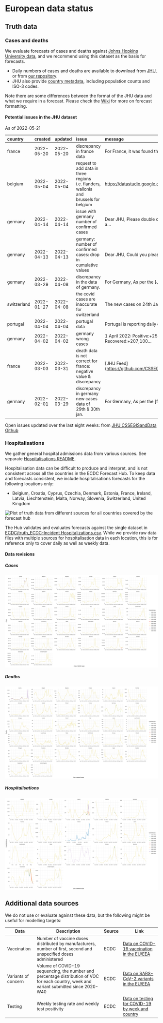 European data status
================

## Truth data

### Cases and deaths

We evaluate forecasts of cases and deaths against [Johns Hopkins
University data](https://github.com/CSSEGISandData/COVID-19), and we
recommend using this dataset as the basis for forecasts.

-   Daily numbers of cases and deaths are available to download from
    [JHU](https://github.com/CSSEGISandData/COVID-19/tree/master/csse_covid_19_data/csse_covid_19_time_series),
    or from [our
    repository](https://github.com/epiforecasts/covid19-forecast-hub-europe/data-truth).
-   JHU also provide [country
    metadata](https://github.com/CSSEGISandData/COVID-19/blob/master/csse_covid_19_data/UID_ISO_FIPS_LookUp_Table.csv),
    including population counts and ISO-3 codes.

Note there are some differences between the format of the JHU data and
what we require in a forecast. Please check the
[Wiki](https://github.com/epiforecasts/covid19-forecast-hub-europe/wiki/Targets-and-horizons#truth-data)
for more on forecast formatting.

#### Potential issues in the JHU dataset

As of 2022-05-21

| country     | created    | updated    | issue                                                                                 | message                                                 | url                                                      |
|:------------|:-----------|:-----------|:--------------------------------------------------------------------------------------|:--------------------------------------------------------|:---------------------------------------------------------|
| france      | 2022-05-20 | 2022-05-20 | discrepancy in france data                                                            | For France, it was found that the number of New ca…     | <https://github.com/CSSEGISandData/COVID-19/issues/5746> |
| belgium     | 2022-05-04 | 2022-05-04 | request to add data in three regions i.e. flanders, wallonia and brussels for belgium | <https://datastudio.google.com/c/embed/u/0/reportin>…   | <https://github.com/CSSEGISandData/COVID-19/issues/5704> |
| germany     | 2022-04-14 | 2022-04-14 | issue with germany number of confirmed cases                                          | Dear JHU, Please double check closed issue #5632 a…     | <https://github.com/CSSEGISandData/COVID-19/issues/5646> |
| germany     | 2022-04-13 | 2022-04-13 | germany: number of confirmed cases: drop in cumulative values                         | Dear JHU, Could you please check your time series…      | <https://github.com/CSSEGISandData/COVID-19/issues/5640> |
| germany     | 2022-03-29 | 2022-04-08 | discrepancy in the data of germany.                                                   | For Germany, As per the \[JHU\](<https://github.com/C>… | <https://github.com/CSSEGISandData/COVID-19/issues/5566> |
| switzerland | 2022-01-27 | 2022-04-08 | the covid cases are inaccurate for switzerland                                        | The new cases on 24th Jan is 87,281, which is quit…     | <https://github.com/CSSEGISandData/COVID-19/issues/5301> |
| portugal    | 2022-04-04 | 2022-04-04 | portugal data                                                                         | Portugal is reporting daily data again. It can be …     | <https://github.com/CSSEGISandData/COVID-19/issues/5598> |
| germany     | 2022-04-02 | 2022-04-02 | germany wrong cases                                                                   | 1 April 2022: Positive:+252,530 Recovered:+207,100…     | <https://github.com/CSSEGISandData/COVID-19/issues/5590> |
| france      | 2022-03-03 | 2022-03-31 | death data is not correct for france: negative value & discrepancy                    | \[JHU Feed\](<https://github.com/CSSEGISandData/COVID>… | <https://github.com/CSSEGISandData/COVID-19/issues/5489> |
| germany     | 2022-02-01 | 2022-03-29 | discrepancy in germany new cases data of 29th & 30th jan.                             | For Germany, As per the \[feed\](<https://github.com/>… | <https://github.com/CSSEGISandData/COVID-19/issues/5324> |

Open issues updated over the last eight weeks: from [JHU CSSEGISandData
Github](https://github.com/CSSEGISandData/COVID-19/)

### Hospitalisations

We gather general hospital admissions data from various sources. See
separate [Hospitalisations
README](https://github.com/epiforecasts/covid19-forecast-hub-europe/tree/main/code/auto_download/hospitalisations#readme).

Hospitalisation data can be difficult to produce and interpret, and is
not consistent across all the countries in the ECDC Forecast Hub. To
keep data and forecasts consistent, we include hospitalisations
forecasts for the following locations only:

-   Belgium, Croatia, Cyprus, Czechia, Denmark, Estonia, France,
    Ireland, Latvia, Liechtenstein, Malta, Norway, Slovenia,
    Switzerland, United Kingdom

![Plot of truth data from different sources for all countries covered by
the forecast hub](plots/hospitalisations.svg)

The Hub validates and evaluates forecasts against the single dataset in
[ECDC/truth_ECDC-Incident
Hospitalizations.csv](ECDC/truth_ECDC-Incident%20Hospitalizations.csv).
While we provide raw data files with multiple sources for
hospitalisation data in each location, this is for reference only to
cover daily as well as weekly data.

#### Data revisions

##### Cases

![Plot of revisions in case data](plots/revisions-Cases.svg)

##### Deaths

![Plot of revisions in case data](plots/revisions-Deaths.svg)

##### Hospitalisations

![Plot of revisions in case data](plots/revisions-Hospitalizations.svg)

## Additional data sources

We do not use or evaluate against these data, but the following might be
useful for modelling targets:

| Data                | Description                                                                                                                              | Source | Link                                                                                                                            |
|---------------------|------------------------------------------------------------------------------------------------------------------------------------------|--------|---------------------------------------------------------------------------------------------------------------------------------|
| Vaccination         | Number of vaccine doses distributed by manufacturers, number of first, second and unspecified doses administered                         | ECDC   | [Data on COVID-19 vaccination in the EU/EEA](https://www.ecdc.europa.eu/en/publications-data/data-covid-19-vaccination-eu-eea)  |
| Variants of concern | Volume of COVID-19 sequencing, the number and percentage distribution of VOC for each country, week and variant submitted since 2020-W40 | ECDC   | [Data on SARS-CoV-2 variants in the EU/EEA](https://www.ecdc.europa.eu/en/publications-data/data-virus-variants-covid-19-eueea) |
| Testing             | Weekly testing rate and weekly test positivity                                                                                           | ECDC   | [Data on testing for COVID-19 by week and country](https://www.ecdc.europa.eu/en/publications-data/covid-19-testing)            |
